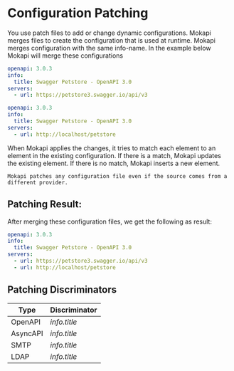 # Configuration Patching

You use patch files to add or change dynamic configurations. 
Mokapi merges files to create the configuration that is used at runtime.
Mokapi merges configuration with the same info-name. In the example below Mokapi will merge these configurations

```yaml tab=petstore.yaml
openapi: 3.0.3
info:
  title: Swagger Petstore - OpenAPI 3.0
servers:
  - url: https://petstore3.swagger.io/api/v3
```
```yaml tab=petstore-patch.yaml
openapi: 3.0.3
info:
  title: Swagger Petstore - OpenAPI 3.0
servers:
  - url: http://localhost/petstore
```

When Mokapi applies the changes, it tries to match each element to an element
in the existing configuration. If there is a match, Mokapi updates the existing element. If there is no match, Mokapi inserts a new element.

``` box=tip
Mokapi patches any configuration file even if the source comes from a different provider.
```

## Patching Result:

After merging these configuration files, we get the following as result:

```yaml
openapi: 3.0.3
info:
  title: Swagger Petstore - OpenAPI 3.0
servers:
  - url: https://petstore3.swagger.io/api/v3
  - url: http://localhost/petstore
```

## Patching Discriminators

| Type     | Discriminator |
|----------|---------------|
| OpenAPI  | *info.title*  |
| AsyncAPI | *info.title*  |
| SMTP     | *info.title*  |
| LDAP     | *info.title*  |
